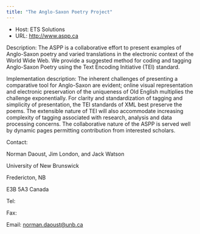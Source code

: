 ```yaml
---
title: "The Anglo-Saxon Poetry Project"
---
```





* Host: ETS Solutions
* URL: <http://www.aspp.ca>



Description:
 The ASPP is a collaborative effort to present examples of Anglo-Saxon poetry and varied
 translations in the electronic context of the World Wide Web. We provide a suggested
 method for coding and tagging Anglo-Saxon Poetry using the Text Encoding Initiative
 (TEI) standard.



Implementation description:
 The inherent challenges of presenting a comparative tool for Anglo-Saxon are evident;
 online visual representation and electronic preservation of the uniqueness of Old
 English multiplies the challenge exponentially. For clarity and standardization of
 tagging and simplicity of presentation, the TEI standards of XML best preserve the
 poems. The extensible nature of TEI will also accommodate increasing complexity of
 tagging associated with research, analysis and data processing concerns. The collaborative
 nature of the ASPP is served well by dynamic pages permitting contribution from interested
 scholars.



Contact: 



Norman Daoust, Jim London, and Jack Watson


University of New Brunswick
 
 Fredericton, NB
 
 E3B 5A3 Canada


Tel: 


Fax: 


Email: [norman.daoust@unb.ca](mailto:norman.daoust@unb.ca)





